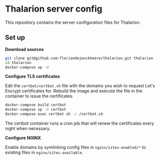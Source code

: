 # Thalarion server config

This repository contains the server configuration files for Thalarion.

## Set up

**Download sources**

```bash
git clone git@github.com:floriandejonckheere/thalarion.git thalarion
cd thalarion
docker-compose up -d
```

**Configure TLS certificates**

Edit the `certbot/certbot.sh` file with the domains you wish to request Let's Encrypt certificates for.
Rebuild the image and execute the file in the container to issue the certificates.

```bash
docker-compose build certbot
docker-compose up -d certbot
docker-compose exec certbot sh -c /certbot.sh
```

The certbot container runs a cron job that will renew the certificates every night when necessary.

**Configure NGINX**

Enable domains by symlinking config files in `nginx/sites-enabled/*` to existing files in `nginx/sites-available`.
